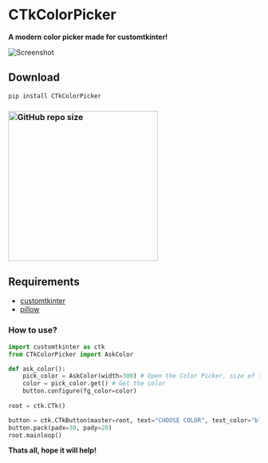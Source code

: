 # CTkColorPicker
**A modern color picker made for customtkinter!**

![Screenshot](https://user-images.githubusercontent.com/89206401/209182773-d76bf05c-610e-4297-aec5-7bb61a11d6d3.jpg)

## Download

```
pip install CTkColorPicker
```

### [<img alt="GitHub repo size" src="https://img.shields.io/github/repo-size/Akascape/CTkColorPicker?&color=white&label=Source%20Code&logo=Python&logoColor=yellow&style=for-the-badge"  width="300">](https://github.com/Akascape/CTkColorPicker/archive/refs/heads/main.zip)

## Requirements
- [customtkinter](https://github.com/TomSchimansky/CustomTkinter)
- [pillow](https://pypi.org/project/Pillow/)

### How to use?
```python
import customtkinter as ctk
from CTkColorPicker import AskColor

def ask_color():
    pick_color = AskColor(width=300) # Open the Color Picker, size of the window can be changed by adjusting width parameter
    color = pick_color.get() # Get the color
    button.configure(fg_color=color)
    
root = ctk.CTk()

button = ctk.CTkButton(master=root, text="CHOOSE COLOR", text_color="black", command=ask_color)
button.pack(padx=30, pady=20)
root.mainloop()
```

**Thats all, hope it will help!**
